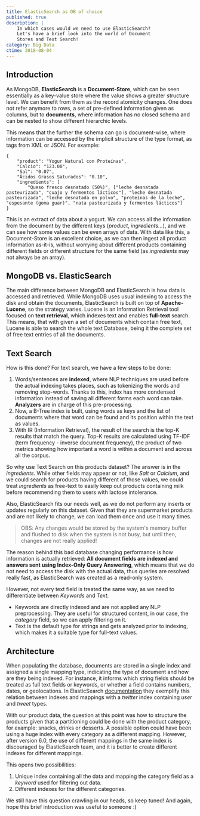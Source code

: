 ```yaml
---
title: ElasticSearch as DB of choice
published: true
description: |
    In which cases would we need to use ElasticSearch?
    Let's have a brief look into the world of Document
    Stores and Text Search! 
category: Big Data
ctime: 2018-08-04
---
```


## Introduction

As MongoDB, **ElasticSearch** is a **Document-Store**, which can be seen essentially as a key-value store where the value  shows a greater structure level. We can benefit from them as the record atomicity changes. One does not refer anymore to rows, a set of pre-defined information given as columns, but to **documents**, where information has no closed schema and can be nested to show different hierarchic levels.

This means that the further the schema can go is document-wise, where information can be accessed by the implicit structure of the type format, as tags from XML or JSON. For example:

```
{
    "product": "Yogur Natural con Proteínas",
    "Calcio": "123.00",
    "Sal": "0.07",
    "Ácidos Grasos Saturados": "0.10",
    "ingredients": [
        "Queso fresco desnatado (50%)", ["leche desnatada pasteurizada", "cuajo y fermentos lácticos"], "leche desnatada pasteurizada", "leche desnatada en polvo", "proteínas de la leche", "espesante (goma guar)", "nata pasteurizada y fermentos lácticos"]
}
```

This is an extract of data about a yogurt. We can access all the information from the document by the different keys (*product*, *ingredients...*), and we can see how some values can be even arrays of data. With data like this, a Document-Store is an excellent choice, as we can then ingest all product information as-it-is, without worrying about different products containing different fields or different structure for the same field (as *ingredients* may not always be an array).

## MongoDB vs. ElasticSearch

The main difference between MongoDB and ElasticSearch is how data is accessed and retrieved. While MongoDB uses usual indexing to access the disk and obtain the documents, ElasticSearch is built on top of **Apache-Lucene**, so the strategy varies. Lucene is an Information Retrieval tool focused on **text retrieval**, which indexes text and enables **full-text** search. This means, that with given a set of documents which contain free text, Lucene is able to search the whole text Database, being it the complete set of free text entries of all the documents.

## Text Search

How is this done? For text search, we have a few steps to be done:

1. Words/sentences are **indexed**, where NLP techniques are used before the actual indexing takes places, such as tokenizing the words and removing stop-words. Thanks to this, index has more condensed information instead of saving all different forms each word can take. **Analyzers** are in charge of this pre-processing.
2. Now, a B-Tree index is built, using words as keys and the list of documents where that word can be found and its position within the text as values.
3. With IR (Information Retrieval), the result of the search is the top-K results that match the query.  Top-K results are calculated using TF-IDF (term frequency - inverse document frequency), the product of two metrics showing how important a word is within a document and across all the corpus.

So why use Text Search on this products dataset? The answer is in the *ingredients*. While other fields may appear or not, like *Salt* or *Calcium*, and we could search for products having different of those values, we could treat *ingredients* as free-text to easily keep out products containing milk before recommending them to users with lactose intolerance.

Also, ElasticSearch fits our needs well, as we do not perform any inserts or updates regularly on this dataset. Given that they are supermarket products and are not likely to change, we can load them once and use it many times. 

> OBS: Any changes would be stored by the system's memory buffer and flushed to disk when the system is not busy, but until then, changes are not really applied!

The reason behind this bad database changing performance is how information is actually retrieved: **All document fields are indexed and answers sent using Index-Only Query Answering**, which means that we do not need to access the disk with the actual data, thus queries are resolved really fast, as ElasticSearch was created as a read-only system.

However, not every text field is treated the same way, as we need to differentiate between *Keywords* and *Text*. 

* Keywords are directly indexed and are not applied any NLP preprocessing. They are useful for structured content, in our case, the *category* field, so we can apply filtering on it.
* Text is the default type for strings and gets analyzed prior to indexing, which makes it a suitable type for full-text values.

## Architecture

When populating the database, documents are stored in a single index and assigned a single mapping type, indicating the type of document and how are they being indexed. For instance,  it informs which string fields should be treated as full text fields or keywords, or whether a field contains numbers, dates, or geolocations. In ElasticSearch [documentation](https://www.elastic.co/guide/en/elasticsearch/reference/current/removal-of-types.html) they exemplify this relation between indexes and mappings with a *twitter* index containing *user* and *tweet* types.

With our product data, the question at this point was how to structure the products given that a partitioning could be done with the product category, for example: snacks, drinks or desserts. A possible option could have been using a huge index with every category as a different mapping. However, after version 6.0, the use of different mappings in the same index is discouraged by ElasticSearch team, and it is better to create different indexes for different mappings.

This opens two possibilities:

1. Unique index containing all the data and mapping the category field as a *keyword* used for filtering out data.
2. Different indexes for the different categories.

We still have this question crawling in our heads, so keep tuned! And again, hope this brief introduction was useful to someone :)
